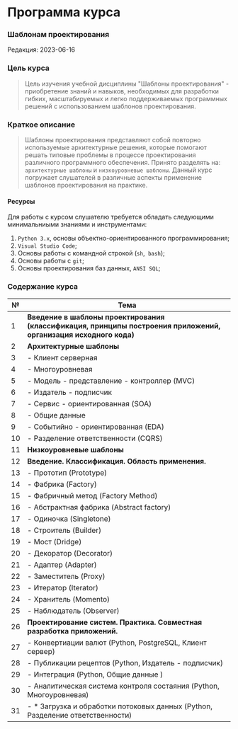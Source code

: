 # Программа курса 
### Шаблонам проектирования

Редакция: 2023-06-16

### Цель курса
> Цель изучения учебной дисциплины "Шаблоны проектирования" - приобретение знаний и навыков, необходимых для разработки гибких, масштабируемых
> и легко поддерживаемых программных решений с использованием шаблонов проектирования.

### Краткое описание
> Шаблоны проектирования представляют собой повторно используемые архитектурные решения, которые помогают решать типовые проблемы 
> в процессе проектирования различного программного обеспечения. Принято разделять на: `архитектурные шаблоны` и `низкоуровневые шаблоны`.
> Данный курс погружает слушателей в различные аспекты применение шаблонов проектирования на практике. 

#### Ресурсы
Для работы с курсом слушателю требуется обладать следующими минимальниыми знаниями и инструментами:
1. `Python 3.x`, основы объектно-ориентированного программирования;
2. `Visual Studio Code`;
3. Основы работы с командной строкой (`sh`,` bash`);
4. Основы работы с `git`;
5. Основы проектирования баз данных, `ANSI SQL`;

### Содержание курса
| №   | Тема                                                                                                           |
|-----|----------------------------------------------------------------------------------------------------------------|
| 1   | **Введение в шаблоны проектирования (классификация, принципы построения приложений, организация исходного кода)** |
| 2   | **Архитектурные шаблоны**                                                                                     |
| 3   | - Клиент серверная                                                                                             |
| 4   | - Многоуровневая                                                                                               |
| 5   | - Модель - представление - контроллер (MVC)                                                                    |
| 6   | - Издатель - подписчик                                                                                         |
| 7   | - Сервис - ориентированная (SOA)                                                                               |
| 8   | - Общие данные                                                                                                 |
| 9   | - Событийно - ориентированная (EDA)                                                                            |
 | 10  | - Разделение ответственности (CQRS)                                                                            |
| 11  | **Низкоуровневые шаблоны**                                                                                     |
| 12  | **Введение. Классификация. Область применения.**                                                               |
| 13  | - Прототип (Prototype)                                                                                         |
| 14  | - Фабрика  (Factory)                                                                                           |
| 15  | - Фабричный метод (Factory Method)                                                                             |
| 16  | - Абстрактная фабрика (Abstract factory)                                                                       |
| 17  | - Одиночка (Singletone)                                                                                        |
| 18  | - Строитель (Builder)                                                                                          |
| 19  | - Мост (Dridge)                                                                                                |
| 20  | - Декоратор (Decorator)                                                                                        |
| 21  | - Адаптер (Adapter)                                                                                            |
| 22  | - Заместитель (Proxy)                                                                                          |
| 23  | - Итератор (Iterator)                                                                                          |
| 24  | - Хранитель (Momento)                                                                                          |
| 25  | - Наблюдатель (Observer)                                                                                       |
| 26  | **Проектирование систем. Практика.  Совместная разработка приложений.**                                        |
| 27  | - Конвертиации валют (Python, PostgreSQL, Клиент сервер)                                                       |
| 28  | - Публикации рецептов (Python, Издатель - подписчик)                                                           |
| 29  | - Интеграция (Python, Общие данные )                                                                           |
| 30  | - Аналитическая система контроля состаяния (Python, Многоуровневая)                                            |
| 31  | - * Загрузка и обработки потоковых данных (Python, Разделение ответственности)                                 |



















